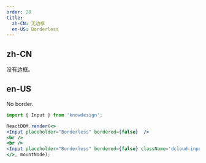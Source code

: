 ```yaml
---
order: 20
title:
  zh-CN: 无边框
  en-US: Borderless
---
```


## zh-CN

没有边框。

## en-US

No border.

```jsx
import { Input } from 'knowdesign';

ReactDOM.render(<>
<Input placeholder="Borderless" bordered={false}  />
<br />
<br />
<Input placeholder="Borderless" bordered={false} className='dcloud-input-borderless-extra' />
</>, mountNode);
```
